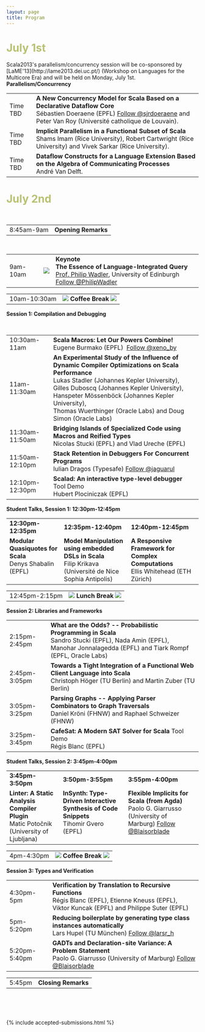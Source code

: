 ```yaml
---
layout: page
title: Program
---
```


<h1 class="program-date" style="color: #BAC172;">July 1st</h1>
Scala2013's parallelism/concurrency session will be co-sponsored by [LaME'13](http://lame2013.dei.uc.pt/) (Workshop on Languages for the Multicore Era) and will be held on Monday, July 1st.

<div class="workshop-block-title"><strong>Parallelism/Concurrency</strong></div>

<table class="table table-bordered">
  <tbody>
    <tr>
      <td id="time">Time TBD</td>
      <td>
        <span class="dark"><strong>A New Concurrency Model for Scala Based on a Declarative Dataflow Core</strong></span><br>
        Sébastien Doeraene (EPFL)
<a href="https://twitter.com/sjrdoeraene" class="twitter-follow-button" data-show-count="false">Follow @sjrdoeraene</a>
<script>!function(d,s,id){var js,fjs=d.getElementsByTagName(s)[0],p=/^http:/.test(d.location)?'http':'https';if(!d.getElementById(id)){js=d.createElement(s);js.id=id;js.src=p+'://platform.twitter.com/widgets.js';fjs.parentNode.insertBefore(js,fjs);}}(document, 'script', 'twitter-wjs');</script>
        and Peter Van Roy (Université catholique de Louvain).
      </td>
    </tr>
    <tr>
      <td id="time">Time TBD</td>
      <td>
        <span class="dark"><strong>Implicit Parallelism in a Functional Subset of Scala</strong></span><br>
        Shams Imam (Rice University), Robert Cartwright (Rice University) and Vivek Sarkar (Rice University).
      </td>
    </tr>
    <tr>
      <td id="time">Time TBD</td>
      <td>
        <span class="dark"><strong>Dataflow Constructs for a Language Extension Based on the Algebra of Communicating Processes</strong></span><br>
        André Van Delft.
      </td>
    </tr>
  </tbody>
</table>

<h1 class="program-date" style="color: #BAC172;">July 2nd</h1>

&nbsp;<br>
<table class="table no-border">
  <tbody>
    <tr>
      <td id="time">8:45am-9am</td>
      <td>
        <span class="dark"><strong>Opening Remarks</strong></span><br>
      </td>
    </tr>
  </tbody>
</table>

&nbsp;<table class="table no-border">
  <tbody>
    <tr>
      <td id="time">9am-10am</td>
      <td id="profile-pic"><img src="{{ site.baseurl }}/resources/img/phil.png"/></td>
      <td>
        <div class="big-magenta"><strong>Keynote</strong></div>
        <span class="dark"><strong>The Essence of Language-Integrated Query</strong></span><br>
        <a href="http://homepages.inf.ed.ac.uk/wadler/">Prof. Philip Wadler</a>, University of Edinburgh&nbsp;
<a href="https://twitter.com/PhilipWadler" class="twitter-follow-button" data-show-count="false">Follow @PhilipWadler</a>
<script>!function(d,s,id){var js,fjs=d.getElementsByTagName(s)[0],p=/^http:/.test(d.location)?'http':'https';if(!d.getElementById(id)){js=d.createElement(s);js.id=id;js.src=p+'://platform.twitter.com/widgets.js';fjs.parentNode.insertBefore(js,fjs);}}(document, 'script', 'twitter-wjs');</script>
      </td>
    </tr>
  </tbody>
</table>

<table class="table no-border">
  <tbody>
    <tr>
      <td id="time">10am-10:30am</td>
      <td>
        <div class="big-blue"><img src="{{ site.baseurl }}/resources/img/coffee.png"> <strong>Coffee Break</strong> <img src="{{ site.baseurl }}/resources/img/coffee.png"></div>
      </td>
    </tr>
  </tbody>
</table>

<div class="workshop-block-title"><strong>Session 1: Compilation and Debugging</strong></div>

&nbsp;<table class="table table-bordered">
  <tbody>
    <tr>
      <td id="time">10:30am-11am</td>
      <td>
        <span class="dark"><strong>Scala Macros: Let Our Powers Combine!</strong></span><br>
        Eugene Burmako (EPFL)&nbsp;
<a href="https://twitter.com/xeno_by" class="twitter-follow-button" data-show-count="false">Follow @xeno_by</a>
<script>!function(d,s,id){var js,fjs=d.getElementsByTagName(s)[0],p=/^http:/.test(d.location)?'http':'https';if(!d.getElementById(id)){js=d.createElement(s);js.id=id;js.src=p+'://platform.twitter.com/widgets.js';fjs.parentNode.insertBefore(js,fjs);}}(document, 'script', 'twitter-wjs');</script>
      </td>
    </tr>
    <tr>
      <td id="time">11am-11:30am</td>
      <td>
        <span class="dark"><strong>An Experimental Study of the Influence of Dynamic Compiler Optimizations on Scala Performance</strong></span><br>
        Lukas Stadler (Johannes Kepler University), Gilles Duboscq (Johannes Kepler University), Hanspeter Mössenböck (Johannes Kepler University), <br>Thomas Wuerthinger (Oracle Labs) and Doug Simon (Oracle Labs)
      </td>
    </tr>
    <tr>
      <td id="time">11:30am-11:50am</td>
      <td>
        <span class="dark"><strong>Bridging Islands of Specialized Code using Macros and Reified Types</strong></span><br>
        Nicolas Stucki (EPFL) and Vlad Ureche (EPFL)
      </td>
    </tr>
    <tr>
      <td id="time">11:50am-12:10pm</td>
      <td>
        <span class="dark"><strong>Stack Retention in Debuggers For Concurrent Programs</strong></span><br>
        Iulian Dragos (Typesafe)
<a href="https://twitter.com/jaguarul" class="twitter-follow-button" data-show-count="false">Follow @jaguarul</a>
<script>!function(d,s,id){var js,fjs=d.getElementsByTagName(s)[0],p=/^http:/.test(d.location)?'http':'https';if(!d.getElementById(id)){js=d.createElement(s);js.id=id;js.src=p+'://platform.twitter.com/widgets.js';fjs.parentNode.insertBefore(js,fjs);}}(document, 'script', 'twitter-wjs');</script>
      </td>
    </tr>
    <tr>
      <td id="time">12:10pm-12:30pm</td>
      <td>
        <span class="dark"><strong>Scalad: An interactive type-level debugger</strong> <span class="label label-tool">Tool Demo</span></span><br>
        Hubert Plociniczak (EPFL)
      </td>
    </tr>
  </tbody>
</table>

<div class="big-magenta"><strong>Student Talks, Session 1: 12:30pm-12:45pm</strong></div>

<table class="table no-border">
  <tbody>
    <tr>
      <td><strong>12:30pm-12:35pm</strong></td>
      <td><strong>12:35pm-12:40pm</strong></td>
      <td><strong>12:40pm-12:45pm</strong></td>
    </tr>
    <tr>
      <td style="vertical-align: top;">
        <span class="dark"><strong>Modular Quasiquotes for Scala</strong></span><br>
        Denys Shabalin (EPFL)
      </td>
      <td style="vertical-align: top;">
        <span class="dark"><strong>Model Manipulation using embedded DSLs in Scala</strong></span><br>
        Filip Krikava <br>(Université de Nice Sophia Antipolis)
      </td>
      <td style="vertical-align: top;">
        <span class="dark"><strong>A Responsive Framework for Complex Computations</strong></span><br>
        Ellis Whitehead (ETH Zürich)
      </td>
    </tr>
  </tbody>
</table>

<table class="table no-border">
  <tbody>
    <tr>
      <td id="time">12:45pm-2:15pm</td>
      <td>
        <div class="big-blue"><img src="{{ site.baseurl }}/resources/img/lunch.png"> <strong>Lunch Break</strong> <img src="{{ site.baseurl }}/resources/img/lunch.png"></div>
      </td>
    </tr>
  </tbody>
</table>

<div class="workshop-block-title"><strong>Session 2: Libraries and Frameworks</strong></div>

<table class="table table-bordered">
  <tbody>
    <tr>
      <td id="time">2:15pm-2:45pm</td>
      <td>
        <span class="dark"><strong>What are the Odds? -- Probabilistic Programming in Scala</strong></span><br>
        Sandro Stucki (EPFL), Nada Amin (EPFL), Manohar Jonnalagedda (EPFL) and Tiark Rompf (EPFL, Oracle Labs)
      </td>
    </tr>
    <tr>
      <td id="time">2:45pm-3:05pm</td>
      <td>
        <span class="dark"><strong>Towards a Tight Integration of a Functional Web Client Language into Scala</strong></span><br>
        Christoph Höger (TU Berlin) and Martin Zuber (TU Berlin)
      </td>
    </tr>
    <tr>
      <td id="time">3:05pm-3:25pm</td>
      <td>
        <span class="dark"><strong>Parsing Graphs -- Applying Parser Combinators to Graph Traversals</strong></span><br>
        Daniel Kröni (FHNW) and Raphael Schweizer (FHNW)
      </td>
    </tr>
    <tr>
      <td id="time">3:25pm-3:45pm</td>
      <td>
        <span class="dark"><strong>CafeSat: A Modern SAT Solver for Scala</strong>  <span class="label label-tool">Tool Demo</span></span><br>
        Régis Blanc (EPFL)
      </td>
    </tr>
  </tbody>
</table>

<div class="big-magenta"><strong>Student Talks, Session 2: 3:45pm-4:00pm</strong></div>

<table class="table no-border">
  <tbody>
    <tr>
      <td><strong>3:45pm-3:50pm</strong></td>
      <td><strong>3:50pm-3:55pm</strong></td>
      <td><strong>3:55pm-4:00pm</strong></td>
    </tr>
    <tr>
      <td style="vertical-align: top;">
        <span class="dark"><strong>Linter: A Static Analysis Compiler Plugin</strong></span><br>
        Matic Potočnik <br>(University of Ljubljana)
      </td>
      <td style="vertical-align: top;">
        <span class="dark"><strong>InSynth: Type-Driven Interactive Synthesis of Code Snippets</strong></span><br>
        Tihomir Gvero (EPFL)
      </td>
      <td style="vertical-align: top;">
        <span class="dark"><strong>Flexible Implicits for Scala (from Agda)</strong></span><br>
        Paolo G. Giarrusso (University of Marburg)
<a href="https://twitter.com/Blaisorblade" class="twitter-follow-button" data-show-count="false">Follow @Blaisorblade</a>
<script>!function(d,s,id){var js,fjs=d.getElementsByTagName(s)[0],p=/^http:/.test(d.location)?'http':'https';if(!d.getElementById(id)){js=d.createElement(s);js.id=id;js.src=p+'://platform.twitter.com/widgets.js';fjs.parentNode.insertBefore(js,fjs);}}(document, 'script', 'twitter-wjs');</script>
      </td>
    </tr>
  </tbody>
</table>

<table class="table no-border">
  <tbody>
    <tr>
      <td id="time">4pm-4:30pm</td>
      <td>
        <div class="big-blue"><img src="{{ site.baseurl }}/resources/img/coffee.png"> <strong>Coffee Break</strong> <img src="{{ site.baseurl }}/resources/img/coffee.png"></div>
      </td>
    </tr>
  </tbody>
</table>

<div class="workshop-block-title"><strong>Session 3: Types and Verification</strong></div>

<table class="table table-bordered">
  <tbody>
    <tr>
      <td id="time">4:30pm-5pm</td>
      <td>
        <span class="dark"><strong>Verification by Translation to Recursive Functions</strong></span><br>
        Régis Blanc (EPFL), Etienne Kneuss (EPFL), Viktor Kuncak (EPFL) and Philippe Suter (EPFL)
      </td>
    </tr>
    <tr>
      <td id="time">5pm-5:20pm</td>
      <td>
        <span class="dark"><strong>Reducing boilerplate by generating type class instances automatically</strong></span><br>
        Lars Hupel (TU München)
<a href="https://twitter.com/larsr_h" class="twitter-follow-button" data-show-count="false">Follow @larsr_h</a>
<script>!function(d,s,id){var js,fjs=d.getElementsByTagName(s)[0],p=/^http:/.test(d.location)?'http':'https';if(!d.getElementById(id)){js=d.createElement(s);js.id=id;js.src=p+'://platform.twitter.com/widgets.js';fjs.parentNode.insertBefore(js,fjs);}}(document, 'script', 'twitter-wjs');</script>
      </td>
    </tr>
    <tr>
      <td id="time">5:20pm-5:40pm</td>
      <td>
        <span class="dark"><strong>GADTs and Declaration-site Variance: A Problem Statement</strong></span><br>
        Paolo G. Giarrusso (University of Marburg)
<a href="https://twitter.com/Blaisorblade" class="twitter-follow-button" data-show-count="false">Follow @Blaisorblade</a>
<script>!function(d,s,id){var js,fjs=d.getElementsByTagName(s)[0],p=/^http:/.test(d.location)?'http':'https';if(!d.getElementById(id)){js=d.createElement(s);js.id=id;js.src=p+'://platform.twitter.com/widgets.js';fjs.parentNode.insertBefore(js,fjs);}}(document, 'script', 'twitter-wjs');</script>
      </td>
    </tr>
  </tbody>
</table>

<table class="table no-border">
  <tbody>
    <tr>
      <td id="time">5:45pm</td>
      <td>
        <span class="dark"><strong>Closing Remarks</strong></span><br>
      </td>
    </tr>
  </tbody>
</table>


&nbsp;<br><br><br>

{% include accepted-submissions.html %}